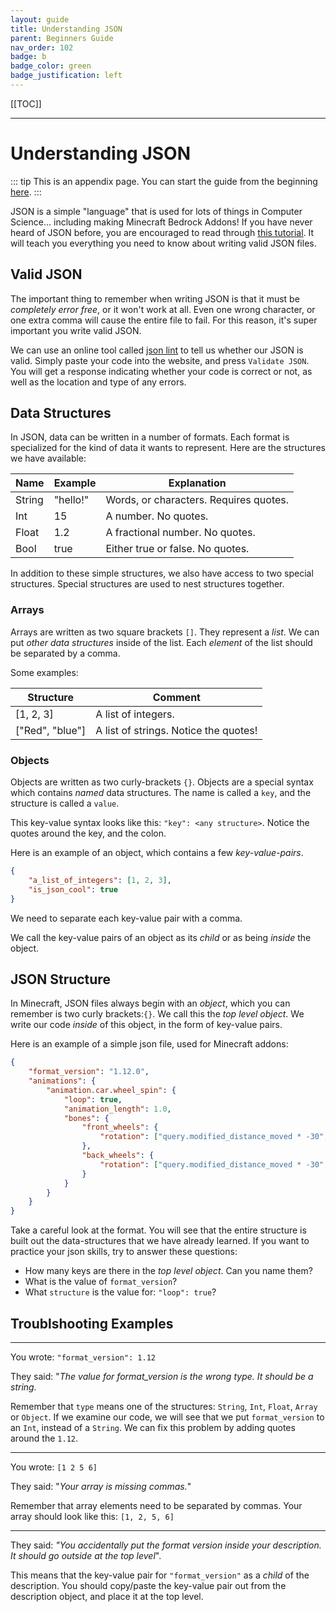 ```yaml
---
layout: guide
title: Understanding JSON
parent: Beginners Guide
nav_order: 102
badge: b
badge_color: green
badge_justification: left
---
```


[[TOC]]

---

# Understanding JSON

::: tip
This is an appendix page. You can start the guide from the beginning [here](/guide/).
:::

JSON is a simple "language" that is used for lots of things in Computer Science... including making Minecraft Bedrock Addons! If you have never heard of JSON before, you are encouraged to read through [this tutorial](https://www.digitalocean.com/community/tutorials/an-introduction-to-json). It will teach you everything you need to know about writing valid JSON files.

## Valid JSON

The important thing to remember when writing JSON is that it must be _completely error free_, or it won't work at all. Even one wrong character, or one extra comma will cause the entire file to fail. For this reason, it's super important you write valid JSON.

We can use an online tool called [json lint](https://jsonlint.com/) to tell us whether our JSON is valid. Simply paste your code into the website, and press `Validate JSON`. You will get a response indicating whether your code is correct or not, as well as the location and type of any errors.

## Data Structures

In JSON, data can be written in a number of formats. Each format is specialized for the kind of data it wants to represent. Here are the structures we have available:

| Name   | Example  | Explanation                            |
| ------ | -------- | -------------------------------------- |
| String | "hello!" | Words, or characters. Requires quotes. |
| Int    | 15       | A number. No quotes.                   |
| Float  | 1.2      | A fractional number. No quotes.        |
| Bool   | true     | Either true or false. No quotes.       |

In addition to these simple structures, we also have access to two special structures. Special structures are used to nest structures together.

### Arrays

Arrays are written as two square brackets `[]`. They represent a _list_. We can put _other data structures_ inside of the list. Each _element_ of the list should be separated by a comma.

Some examples:

| Structure       | Comment                               |
| --------------- | ------------------------------------- |
| [1, 2, 3]       | A list of integers.                   |
| ["Red", "blue"] | A list of strings. Notice the quotes! |

### Objects

Objects are written as two curly-brackets `{}`. Objects are a special syntax which contains _named_ data structures. The name is called a `key`, and the structure is called a `value`.

This key-value syntax looks like this: `"key": <any structure>`. Notice the quotes around the key, and the colon.

Here is an example of an object, which contains a few _key-value-pairs_.

```json
{
	"a_list_of_integers": [1, 2, 3],
	"is_json_cool": true
}
```

We need to separate each key-value pair with a comma.

We call the key-value pairs of an object as its _child_ or as being _inside_ the object.

## JSON Structure

In Minecraft, JSON files always begin with an _object_, which you can remember is two curly brackets:`{}`. We call this the _top level object_. We write our code _inside_ of this object, in the form of key-value pairs.

Here is an example of a simple json file, used for Minecraft addons:

```json
{
	"format_version": "1.12.0",
	"animations": {
		"animation.car.wheel_spin": {
			"loop": true,
			"animation_length": 1.0,
			"bones": {
				"front_wheels": {
					"rotation": ["query.modified_distance_moved * -30", 0, 0]
				},
				"back_wheels": {
					"rotation": ["query.modified_distance_moved * -30", 0, 0]
				}
			}
		}
	}
}
```

Take a careful look at the format. You will see that the entire structure is built out the data-structures that we have already learned. If you want to practice your json skills, try to answer these questions:

-   How many keys are there in the _top level object_. Can you name them?
-   What is the value of `format_version`?
-   What `structure` is the value for: `"loop": true`?

## Troublshooting Examples

---

You wrote: `"format_version": 1.12`

They said: "_The value for format_version is the wrong type. It should be a string._

Remember that `type` means one of the structures: `String`, `Int`, `Float`, `Array` or `Object`. If we examine our code, we will see that we put `format_version` to an `Int`, instead of a `String`. We can fix this problem by adding quotes around the `1.12`.

---

You wrote: `[1 2 5 6]`

They said: "_Your array is missing commas._"

Remember that array elements need to be separated by commas. Your array should look like this: `[1, 2, 5, 6]`

---

They said: _"You accidentally put the format version inside your description. It should go outside at the top level_".

This means that the key-value pair for `"format_version"` as a _child_ of the description. You should copy/paste the key-value pair out from the description object, and place it at the top level.
